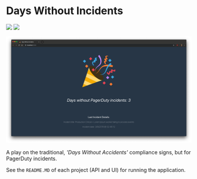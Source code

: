 # Days Without Incidents

![](https://github.com/ekulz/days-without-incidents/workflows/Build%20and%20Publish%20API%20Image/badge.svg)
![](https://github.com/ekulz/days-without-incidents/workflows/Build%20and%20Publish%20UI%20Image/badge.svg)

![](/image.png)

A play on the traditional, _'Days Without Accidents'_ compliance signs, but for PagerDuty incidents. 

See the `README.MD` of each project (API and UI) for running the application. 
